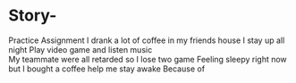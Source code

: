 # Story-
Practice Assignment
I drank a lot of coffee in my friends house 
I stay up all night 
Play video game and listen music  
My teammate were all retarded so I lose two game
Feeling sleepy right now but I bought a coffee help me stay awake
Because of 
